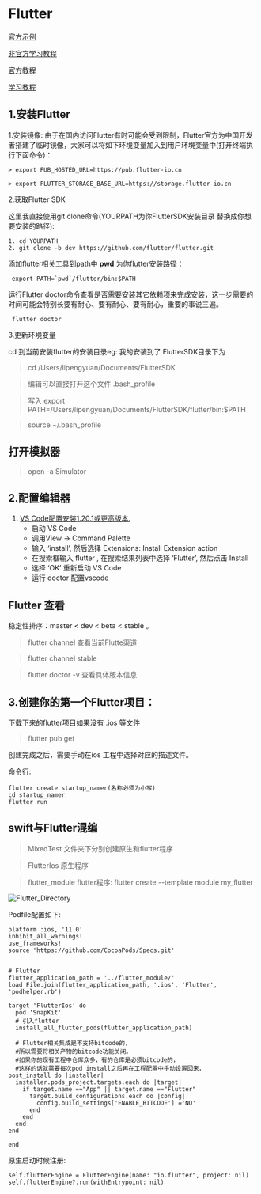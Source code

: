 # Flutter

[官方示例](https://github.com/flutter/samples)

[非官方学习教程](https://book.flutterchina.club)

[官方教程](https://flutter.cn/docs/cookbook)

[学习教程](https://github.com/toly1994328/FlutterUnit)
## 1.安装Flutter

1.安装镜像: 由于在国内访问Flutter有时可能会受到限制，Flutter官方为中国开发者搭建了临时镜像，大家可以将如下环境变量加入到用户环境变量中(打开终端执行下面命令)：
	
	> export PUB_HOSTED_URL=https://pub.flutter-io.cn	

	> export FLUTTER_STORAGE_BASE_URL=https://storage.flutter-io.cn

	
2.获取Flutter SDK

这里我直接使用git clone命令(YOURPATH为你FlutterSDK安装目录 替换成你想要安装的路径):

```
1. cd YOURPATH
2. git clone -b dev https://github.com/flutter/flutter.git

```

添加flutter相关工具到path中 **pwd** 为你flutter安装路径：

	 export PATH=`pwd`/flutter/bin:$PATH
	

运行Flutter doctor命令查看是否需要安装其它依赖项来完成安装，这一步需要的时间可能会特别长要有耐心、要有耐心、要有耐心，重要的事说三遍。

	 flutter doctor
	
3.更新环境变量

cd 到当前安装flutter的安装目录eg: 我的安装到了 FlutterSDK目录下为

>  cd /Users/lipengyuan/Documents/FlutterSDK

>  编辑可以直接打开这个文件 .bash_profile


> 写入 export PATH=/Users/lipengyuan/Documents/FlutterSDK/flutter/bin:$PATH

> source ~/.bash_profile

## 打开模拟器
> open -a Simulator

## 2.配置编辑器
1. [VS Code配置安装1.20.1或更高版本.](https://flutterchina.club/get-started/editor/#vscode)
	* 启动 VS Code
	* 调用View -> Command Palette
	* 输入 ‘install’, 然后选择 Extensions: Install Extension action
	* 在搜索框输入 flutter , 在搜索结果列表中选择 ‘Flutter’, 然后点击 Install
	* 选择 ‘OK’ 重新启动 VS Code
	* 运行 doctor 配置vscode

## Flutter 查看
稳定性排序：master < dev < beta < stable 。
> flutter channel  查看当前Flutte渠道

>  flutter channel  stable

> flutter doctor -v 查看具体版本信息

## 3.创建你的第一个Flutter项目：

下载下来的flutter项目如果没有 .ios 等文件
> flutter pub get 

创建完成之后，需要手动在ios 工程中选择对应的描述文件。

命令行: 

	flutter create startup_namer(名称必须为小写)
	cd startup_namer
	flutter run


## swift与Flutter混编
> MixedTest 文件夹下分别创建原生和flutter程序

> FlutterIos 原生程序

> flutter_module flutter程序:  flutter create --template module my_flutter


![Flutter_Directory](images/Flutter_Directory.png)

Podfile配置如下:

```
platform :ios, '11.0'
inhibit_all_warnings!
use_frameworks!
source 'https://github.com/CocoaPods/Specs.git'


# Flutter
flutter_application_path = '../flutter_module/'
load File.join(flutter_application_path, '.ios', 'Flutter', 'podhelper.rb')

target 'FlutterIos' do
  pod 'SnapKit'
  # 引入flutter
  install_all_flutter_pods(flutter_application_path)
  
  # Flutter相关集成是不支持bitcode的，
  #所以需要将相关产物的bitcode功能关闭。
  #如果你的现有工程中仓库众多，有的仓库是必须bitcode的，
  #这样的话就需要每次pod install之后再在工程配置中手动设置回来，
post_install do |installer|
  installer.pods_project.targets.each do |target|
    if target.name =="App" || target.name =="Flutter"
      target.build_configurations.each do |config|
        config.build_settings['ENABLE_BITCODE'] ='NO'
      end
    end
  end
end
  
end

```

原生启动时候注册:

```
self.flutterEngine = FlutterEngine(name: "io.flutter", project: nil)
self.flutterEngine?.run(withEntrypoint: nil)

```
